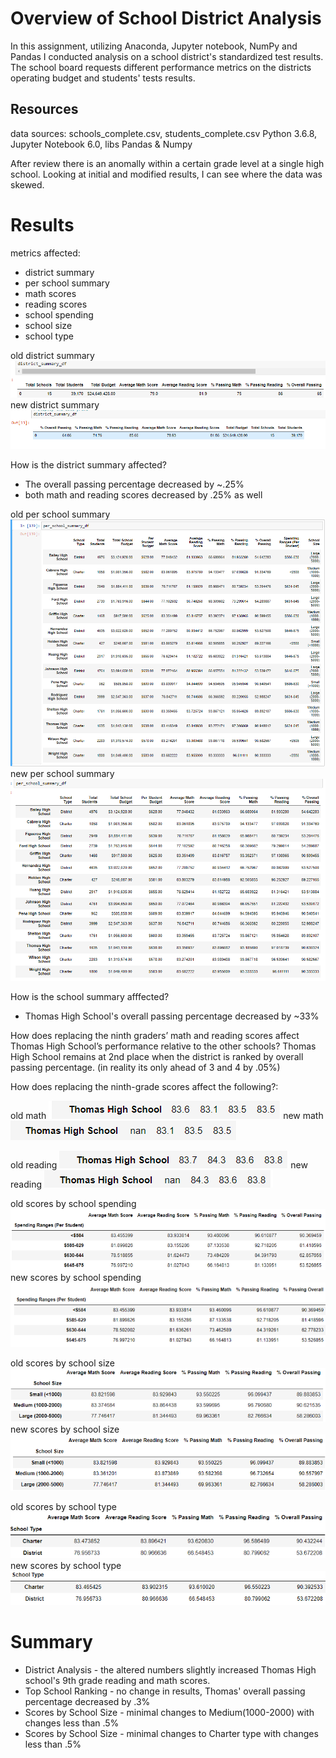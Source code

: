 # Overview of School District Analysis
In this assignment, utilizing Anaconda, Jupyter notebook, NumPy and Pandas I conducted analysis on a school district's standardized test results. The school board requests different performance metrics on the districts operating budget and students' tests results. 

## Resources
data sources: schools_complete.csv, students_complete.csv
Python 3.6.8,
Jupyter Notebook 6.0,
libs Pandas & Numpy

After review there is an anomally within a certain grade level at a single high school. Looking at initial and modified 
results, I can see where the data was skewed.

# Results 
metrics affected:
- district summary
- per school summary
- math scores
- reading scores
- school spending
- school size
- school type

old district summary
![](https://github.com/lucaskocisko/School_District_Analysis/blob/main/pics/old_district_summary.png)
new district summary
![](https://github.com/lucaskocisko/School_District_Analysis/blob/main/pics/new_disctrict_summary.png)

How is the district summary affected?
- The overall passing percentage decreased by ~.25% 
- both math and reading scores decreased by .25% as well

old per school summary
![](https://github.com/lucaskocisko/School_District_Analysis/blob/main/pics/old_per_school_summary.png)
new per school summary
![](https://github.com/lucaskocisko/School_District_Analysis/blob/main/pics/new_per_school_summary.png)

How is the school summary afffected?
- Thomas High School's overall passing percentage decreased by ~33%

How does replacing the ninth graders’ math and reading scores affect Thomas High School’s performance relative to the other schools?
Thomas High School remains at 2nd place when the district is ranked by overall passing percentage. (in reality its only ahead of 3 and 4 by .05%)

How does replacing the ninth-grade scores affect the following?:

old math
![](https://github.com/lucaskocisko/School_District_Analysis/blob/main/pics/old_math.png)
new math
![](https://github.com/lucaskocisko/School_District_Analysis/blob/main/pics/new_math.png)

old reading
![](https://github.com/lucaskocisko/School_District_Analysis/blob/main/pics/old_reading.png)
new reading
![](https://github.com/lucaskocisko/School_District_Analysis/blob/main/pics/new_reading.png)

old scores by school spending
![](https://github.com/lucaskocisko/School_District_Analysis/blob/main/pics/old_scores_by_spending.png)
new scores by school spending
![](https://github.com/lucaskocisko/School_District_Analysis/blob/main/pics/new_scores_by_spending.png)

old scores by school size
![](https://github.com/lucaskocisko/School_District_Analysis/blob/main/pics/old_school_size.png)
new scores by school size
![](https://github.com/lucaskocisko/School_District_Analysis/blob/main/pics/new_school_size.png)

old scores by school type
![](https://github.com/lucaskocisko/School_District_Analysis/blob/main/pics/old_school_type.png)
new scores by school type
![](https://github.com/lucaskocisko/School_District_Analysis/blob/main/pics/new_school_type.png)

# Summary
- District Analysis - the altered numbers slightly increased Thomas High school's 9th grade reading and math scores.
- Top School Ranking - no change in results, Thomas' overall passing percentage decreased by .3%
- Scores by School Size - minimal changes to Medium(1000-2000) with changes less than .5%
- Scores by School Size - minimal changes to Charter type with changes less than .5%
